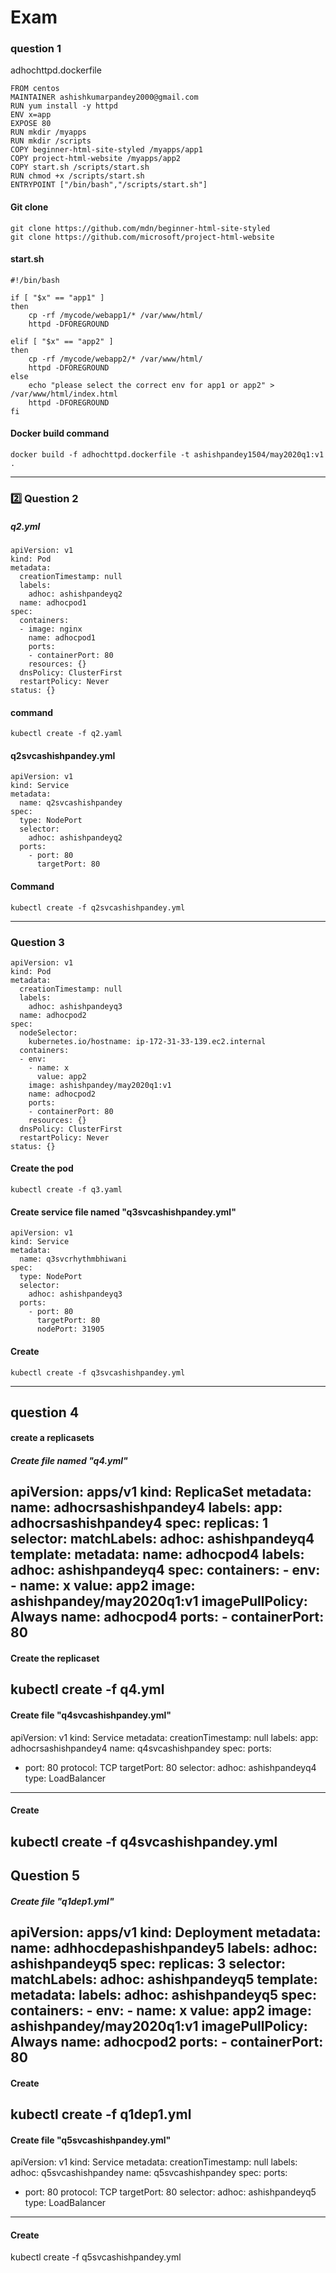 # Exam

### question 1
adhochttpd.dockerfile
```shell
FROM centos
MAINTAINER ashishkumarpandey2000@gmail.com
RUN yum install -y httpd
ENV x=app
EXPOSE 80
RUN mkdir /myapps
RUN mkdir /scripts
COPY beginner-html-site-styled /myapps/app1
COPY project-html-website /myapps/app2
COPY start.sh /scripts/start.sh
RUN chmod +x /scripts/start.sh
ENTRYPOINT ["/bin/bash","/scripts/start.sh"]
```

#### Git clone
```
git clone https://github.com/mdn/beginner-html-site-styled
git clone https://github.com/microsoft/project-html-website
```

#### start.sh
```shell
#!/bin/bash

if [ "$x" == "app1" ]
then
	cp -rf /mycode/webapp1/* /var/www/html/
	httpd -DFOREGROUND

elif [ "$x" == "app2" ]
then
	cp -rf /mycode/webapp2/* /var/www/html/
	httpd -DFOREGROUND
else
	echo "please select the correct env for app1 or app2" > /var/www/html/index.html
	httpd -DFOREGROUND
fi
```
#### Docker build command
```shell
docker build -f adhochttpd.dockerfile -t ashishpandey1504/may2020q1:v1 .
```
---------

### :two: Question 2

##### q2.yml
```
apiVersion: v1
kind: Pod
metadata:
  creationTimestamp: null
  labels:
    adhoc: ashishpandeyq2
  name: adhocpod1
spec:
  containers:
  - image: nginx
    name: adhocpod1
    ports:
    - containerPort: 80
    resources: {}
  dnsPolicy: ClusterFirst
  restartPolicy: Never
status: {}
```
#### command
```shell
kubectl create -f q2.yaml
```

#### q2svcashishpandey.yml
```shell
apiVersion: v1
kind: Service
metadata:
  name: q2svcashishpandey
spec:
  type: NodePort
  selector:
    adhoc: ashishpandeyq2
  ports:
    - port: 80
      targetPort: 80
```
#### Command
```shell
kubectl create -f q2svcashishpandey.yml
```
--------
### Question 3
```
apiVersion: v1
kind: Pod
metadata:
  creationTimestamp: null
  labels:
    adhoc: ashishpandeyq3
  name: adhocpod2
spec:
  nodeSelector:
    kubernetes.io/hostname: ip-172-31-33-139.ec2.internal
  containers:
  - env:
    - name: x
      value: app2
    image: ashishpandey/may2020q1:v1
    name: adhocpod2
    ports:
    - containerPort: 80
    resources: {}
  dnsPolicy: ClusterFirst
  restartPolicy: Never
status: {}
```
#### Create the pod
```
kubectl create -f q3.yaml
```

#### Create service file named "q3svcashishpandey.yml"
```
apiVersion: v1
kind: Service
metadata:
  name: q3svcrhythmbhiwani
spec:
  type: NodePort
  selector:
    adhoc: ashishpandeyq3
  ports:
    - port: 80
      targetPort: 80
      nodePort: 31905
```
#### Create
```
kubectl create -f q3svcashishpandey.yml
```
--------

## question 4
#### create a replicasets
##### Create file named "q4.yml"

apiVersion: apps/v1
kind: ReplicaSet
metadata:
  name: adhocrsashishpandey4
  labels:
    app: adhocrsashishpandey4
spec:
  replicas: 1
  selector:
    matchLabels:
      adhoc: ashishpandeyq4 
  template:
    metadata:
      name: adhocpod4
      labels:
        adhoc: ashishpandeyq4
    spec:
      containers:
      - env:
        - name: x
          value: app2
        image: ashishpandey/may2020q1:v1
        imagePullPolicy: Always
        name: adhocpod4
        ports:
        - containerPort: 80
--------
#### Create the replicaset
kubectl create -f q4.yml
--------
#### Create file "q4svcashishpandey.yml"
apiVersion: v1
kind: Service
metadata:
  creationTimestamp: null
  labels:
    app: adhocrsashishpandey4
  name: q4svcashishpandey
spec:
  ports:
  - port: 80
    protocol: TCP
    targetPort: 80
  selector:
    adhoc: ashishpandeyq4
  type: LoadBalancer
  --------
#### Create
kubectl create -f q4svcashishpandey.yml
--------
## Question 5
##### Create file "q1dep1.yml"

apiVersion: apps/v1
kind: Deployment
metadata:
  name: adhhocdepashishpandey5
  labels:
    adhoc: ashishpandeyq5
spec:
  replicas: 3
  selector:
    matchLabels:
      adhoc: ashishpandeyq5
  template:
    metadata:
      labels:
        adhoc: ashishpandeyq5
    spec:
       containers:
        - env:
          - name: x
            value: app2
          image: ashishpandey/may2020q1:v1
          imagePullPolicy: Always
          name: adhocpod2
          ports:
          - containerPort: 80
--------  
#### Create
kubectl create -f q1dep1.yml
--------
#### Create file "q5svcashishpandey.yml"
apiVersion: v1
kind: Service
metadata:
  creationTimestamp: null
  labels:
    adhoc: q5svcashishpandey
  name: q5svcashishpandey
spec:
  ports:
  - port: 80
    protocol: TCP
    targetPort: 80
  selector:
    adhoc: ashishpandeyq5
  type: LoadBalancer
  --------
#### Create
kubectl create -f q5svcashishpandey.yml

